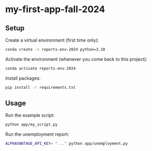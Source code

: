 # my-first-app-fall-2024

## Setup

Create a virtual environment (first time only):

```sh
conda create -n reports-env-2024 python=3.10
```

Activate the environment (whenever you come back to this project):

```sh
conda activate reports-env-2024
```


Install packages:

```sh
pip install -r requirements.txt
```


## Usage 

Run the example script:

```sh
python app/my_script.py 
```

Run the unemployment report:

```sh
ALPHAVANTAGE_API_KEY= "..." python app/unemployment.py 
```
